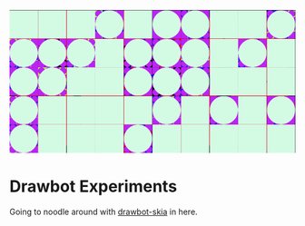 ![Banner Image](./banner.png)

# Drawbot Experiments

Going to noodle around with [drawbot-skia](https://github.com/justvanrossum/drawbot-skia) in here.